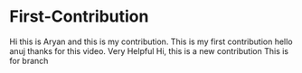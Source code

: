 # First-Contribution
Hi this is Aryan and this is my contribution.
This is my first contribution
hello anuj thanks for this video. Very Helpful
Hi, this is a new contribution
This is for branch


